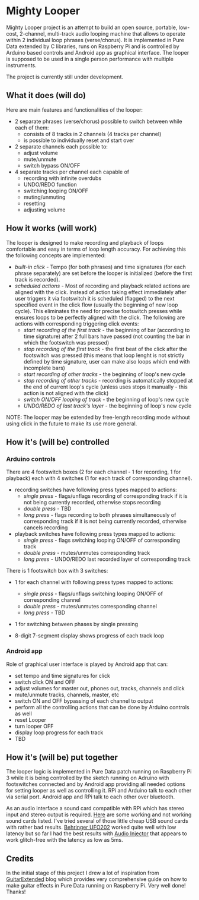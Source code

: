 # Mighty Looper

Mighty Looper project is an attempt to build an open source, portable, low-cost, 2-channel, multi-track audio looping machine that allows to operate
within 2 individual loop phrases (verse/chorus). It is implemented in Pure Data extended by C libraries, runs on Raspberry Pi and is controlled by
Arduino based controls and Android app as graphical interface. The looper is supposed to be used in a single person performance with multiple instruments.

The project is currently still under development.

## What it does (will do)

Here are main features and functionalities of the looper:

- 2 separate phrases (verse/chorus) possible to switch between while each of them:
	- consists of 8 tracks in 2 channels (4 tracks per channel)
	- is possible to individually reset and start over
- 2 separate channels each possible to:
	- adjust volume
	- mute/unmute
	- switch bypass ON/OFF
- 4 separate tracks per channel each capable of
	- recording with infinite overdubs
	- UNDO/REDO function
	- switching looping ON/OFF
	- muting/unmuting
	- resetting
	- adjusting volume

## How it works (will work)

The looper is designed to make recording and playback of loops comfortable and easy in terms of loop length accuracy. For achieving
this the following concepts are implemented:

- _built-in click_ - Tempo (for both phrases) and time signatures (for each phrase separately) are
set before the looper is initialized (before the first track is recorded).
- _scheduled actions_ -  Most of recording and playback related actions are aligned with the click. Instead of action taking
effect immediately after user triggers it via footswitch it is scheduled (flagged) to the next specified event in the click flow
(usually the beginning of new loop cycle). This eliminates the need for precise footswitch presses while ensures loops
to be perfectly aligned with the click. The following are actions with corresponding triggering click events:
	- _start recording of the first track_ - the beginning of bar (according to time signature) after 2 full bars have passed (not counting the bar
	in which the footswitch was pressed)
	- _stop recording of the first track_ - the first beat of the click after the footswitch was pressed (this means that
	loop lenght is not strictly defined by time signature, user can make also loops which end with incomplete bars)
	- _start recording of other tracks_ - the beginning of loop's new cycle
	- _stop recording of other tracks_ - recording is automatically stopped at the end of current loop's cycle
	(unless uses stops it manually - this action is not aligned with the click)
	- _switch ON/OFF looping of track_ - the beginning of loop's new cycle
	- _UNDO/REDO of last track's layer_ - the beginning of loop's new cycle

NOTE: The looper may be extended by free-length recording mode without using click in the future to make its use more
general.

## How it's (will be) controlled

### Arduino controls

There are 4 footswitch boxes (2 for each channel - 1 for recording, 1 for playback) each with 4 switches (1 for each
track of corresponding channel).

- recording switches have following press types mapped to actions:
	- _single press_ - flags/unflags recording of corresponding track if it is not being currently recorded, otherwise
	stops recording
	- _double press_ - TBD
	- _long press_ - flags recording to both phrases simultaneously of corresponding track if it is not being currently
	recorded, otherwise cancels recording
- playback switches have following press types mapped to actions:
	- _single press_ - flags switching looping ON/OFF of corresponding track
	- _double press_ - mutes/unmutes corresponding track
	- _long press_ - UNDO/REDO last recorded layer of corresponding track

There is 1 footswitch box with 3 switches:
- 1 for each channel with following press types mapped to actions:
	- _single press_ - flags/unflags switching looping ON/OFF of corresponding channel
	- _double press_ - mutes/unmutes corresponding channel
	- _long press_ - TBD
- 1 for switching between phases by single pressing

- 8-digit 7-segment display shows progress of each track loop

### Android app

Role of graphical user interface is played by Android app that can:

- set tempo and time signatures for click
- switch click ON and OFF
- adjust volumes for master out, phones out, tracks, channels and click
- mute/unmute tracks, channels, master, etc
- switch ON and OFF bypassing of each channel to output
- perform all the controlling actions that can be done by Arduino controls as well
- reset Looper
- turn looper OFF
- display loop progress for each track
- TBD

## How it's (will be) put together

The looper logic is implemented in Pure Data patch running on Raspberry Pi 3 while it is being controlled by the sketch
running on Adruino with footswitches connected and by Android app providing all needed options for setting looper
as well as controlling it. RPi and Arduino talk to each other via serial port. Android app and RPi talk to each other
over bluetooth.

As an audio interface a sound card compatible with RPi which has stereo input and stereo output is required.
[Here](https://puredata.info/docs/raspberry-pi) are some working and not working sound cards listed. I've tried several of
those little cheap USB sound cards with rather bad results. [Behringer
UFO202](http://www.musictri.be/Categories/Behringer/Computer-Audio/Audio-Interfaces/UFO202/p/P0A12) worked quite
well with low latency but so far I had the best results with [Audio Injector](http://www.audioinjector.net/#!/rpi-hat)
that appears to work glitch-free with the latency as low as 5ms.



## Credits

In the initial stage of this project I drew a lot of inspiration from
[GuitarExtended](https://guitarextended.wordpress.com/) blog which provides very comprehensive guide on how to make
guitar effects in Pure Data running on Raspberry Pi. Very well done! Thanks!
